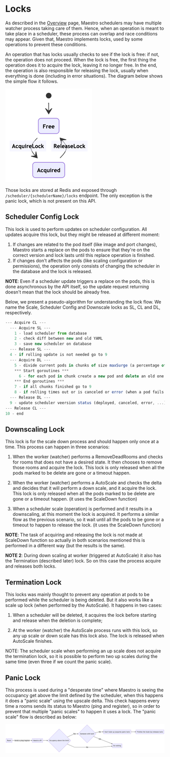 Locks
===========

As described in the [Overview](overview.md) page, Maestro schedulers may have
multiple watcher process taking care of them. Hence, when an operation is meant
to take place in a scheduler, these process can overlap and race conditions may
appear. Given that, Maestro implements locks, used by some operations to prevent
these conditions.

An operation that has locks usually checks to see if the lock is free: if not,
the operation does not proceed. When the lock is free, the first thing the
operation does it to acquire the lock, leaving it no longer free. In the end,
the operation is also responsible for releasing the lock, usually when
everything is done (including in error situations). The diagram below shows the
simple flow it follows.

![diagram](./lock-fsm.png "Lock state machine diagram")

Those locks are stored at Redis and exposed through
`/scheduler/{schedulerName}/locks` endpoint. The only exception is the panic
lock, which is not present on this API.

## Scheduler Config Lock

This lock is used to perform updates on scheduler configuration. All updates
acquire this lock, but they might be released at different moment:

1. If changes are related to the pod itself (like image and port changes),
   Maestro starts a replace on the pods to ensure that they're on the correct
   version and lock lasts until this replace operation is finished.
2. If changes don't affects the pods (like scaling configuration or
   permissions), the operation only consists of changing the scheduler in the
   database and the lock is released.

**NOTE**: Even if a scheduler update triggers a replace on the pods, this is
done asynchronous by the API itself, so the update request returning doesn't
mean that the lock should be already free.

Below, we present a pseudo-algorithm for understanding the lock flow. We name
the Scale, Scheduler Config and Downscale locks as SL, CL and DL, respectively.

```javascript
--- Acquire CL ---
  --- Acquire SL ---
    1 - load scheduler from database
    2 - check diff between new and old YAML
    3 - save new scheduler on database
  --- Release SL ---
  4 - if rolling update is not needed go to 9
  --- Acquire DL ---
    5 - divide current pods in chunks of size maxSurge (a percentage of current pods)
    *** Start goroutines ***
      6 - for each pod in chunk create a new pod and delete an old one
    *** End goroutines ***
    7 - if all chunks finished go to 9
    8 - if rolling times out or is canceled or error (when a pod fails to be created), do a rollback (start the flow again with old config)
  --- Release DL ---
  9 - update scheduler veersion status (deployed, canceled, error, ...) on database
--- Release CL ---
10 - end
```

## Downscaling Lock

This lock is for the scale down process and should happen only once at a time.
This process can happen in three scenarios:

1. When the worker (watcher) performs a RemoveDeadRooms and checks for rooms
   that does not have a desired state. It then chooses to remove those rooms and
   acquire the lock. This lock is only released when all the pods marked to be
   delete are gone or a timeout happen.

2. When the worker (watcher) performs a AutoScale and checks the delta and
   decides that it will perform a down scale, and it acquire the lock. This lock
   is only released when all the pods marked to be delete are gone or a timeout
   happen. (it uses the ScaleDown function)

3. When a scheduler scale (operation) is performed and it results in a
   downscaling, at this moment the lock is acquired. It performs a similar flow
   as the previous scenario, so it wait until all the pods to be gone or a
   timeout to happen to release the lock. (it uses the ScaleDown function)

**NOTE**: The task of acquiring and releasing the lock is not made at ScaleDown
function so actually in both scenarios mentioned this is performed in a
different way (but the results is the same).

**NOTE 2**: During down scaling at worker (triggered at AutoScale) it also has
the Termination (described later) lock. So on this case the process acquire and
releases both locks.

## Termination Lock

This locks was mainly thought to prevent any operation at pods to be performed
while the scheduler is being deleted. But it also works like a scale up lock
(when performed by the AutoScale). It happens in two cases:

1. When a scheduler will be deleted, it acquires the lock before starting and
   release when the deletion is complete;

2. At the worker (watcher) the AutoScale process runs with this lock, so any up
   scale or down scale has this lock also. The lock is released when AutoScale
   finishes.

NOTE: The scheduler scale when performing an up scale does not acquire the
termination lock, so it is possible to perform two up scales during the same
time (even three if we count the panic scale). 

## Panic Lock

This process is used during a "desperate time" where Maestro is seeing the
occupancy get above the limit defined by the scheduler, when this happens it
does a "panic scale" using the upscale delta. This check happens every time a
rooms sends its status to Maestro (ping and register), so in order to prevent
that multiple "panic scales" to happen it uses a lock. The "panic scale" flow is
described as below:

![diagram](./panic-lock-flow.png "Panic lock decision diagram")
